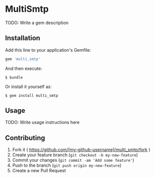 # MultiSmtp

TODO: Write a gem description

## Installation

Add this line to your application's Gemfile:

```ruby
gem 'multi_smtp'
```

And then execute:

    $ bundle

Or install it yourself as:

    $ gem install multi_smtp

## Usage

TODO: Write usage instructions here

## Contributing

1. Fork it ( https://github.com/[my-github-username]/multi_smtp/fork )
2. Create your feature branch (`git checkout -b my-new-feature`)
3. Commit your changes (`git commit -am 'Add some feature'`)
4. Push to the branch (`git push origin my-new-feature`)
5. Create a new Pull Request
